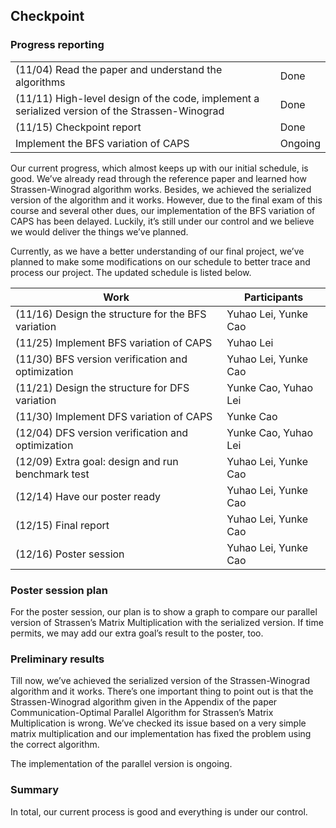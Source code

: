 ## Checkpoint

### Progress reporting

|                                                                                                |         |
|------------------------------------------------------------------------------------------------|---------|
| (11/04) Read the paper and understand the algorithms                                           |   Done  |
| (11/11) High-level design of the code, implement a serialized version of the Strassen-Winograd |   Done  |
| (11/15) Checkpoint report                                                                      |   Done  |
| Implement the BFS variation of CAPS                                                            | Ongoing |

Our current progress, which almost keeps up with our initial schedule, is good. We’ve already read through the reference paper and learned how Strassen-Winograd algorithm works. Besides, we achieved the serialized version of the algorithm and it works. However, due to the final exam of this course and several other dues, our implementation of the BFS variation of CAPS has been delayed. Luckily, it’s still under our control and we believe we would deliver the things we’ve planned.

Currently, as we have a better understanding of our final project, we’ve planned to make some modifications on our schedule to better trace and process our project. The updated schedule is listed below.


| Work                                               | Participants         |
|----------------------------------------------------|----------------------|
| (11/16) Design the structure for the BFS variation | Yuhao Lei, Yunke Cao |
| (11/25) Implement BFS variation of CAPS            |       Yuhao Lei      |
| (11/30) BFS version verification and optimization  | Yuhao Lei, Yunke Cao |
| (11/21) Design the structure for DFS variation     | Yunke Cao, Yuhao Lei |
| (11/30) Implement DFS variation of CAPS            |       Yunke Cao      |
| (12/04) DFS version verification and optimization  | Yunke Cao, Yuhao Lei |
| (12/09) Extra goal: design and run benchmark test  | Yuhao Lei, Yunke Cao |
| (12/14) Have our poster ready                      | Yuhao Lei, Yunke Cao |
| (12/15) Final report                               | Yuhao Lei, Yunke Cao |
| (12/16) Poster session                             | Yuhao Lei, Yunke Cao |

### Poster session plan

For the poster session, our plan is to show a graph to compare our parallel version of Strassen’s Matrix Multiplication with the serialized version. If time permits, we may add our extra goal’s result to the poster, too.

### Preliminary results

Till now, we’ve achieved the serialized version of the Strassen-Winograd algorithm and it works. There’s one important thing to point out is that the Strassen-Winograd algorithm given in the Appendix of the paper Communication-Optimal Parallel Algorithm for Strassen’s Matrix Multiplication is wrong. We’ve checked its issue based on a very simple matrix multiplication and our implementation has fixed the problem using the correct algorithm.

The implementation of the parallel version is ongoing.

### Summary

In total, our current process is good and everything is under our control.

